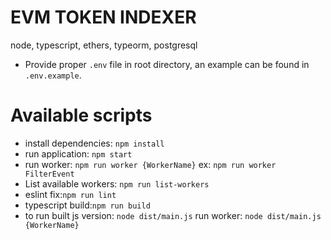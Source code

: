 # EVM TOKEN INDEXER

node, typescript, ethers, typeorm, postgresql

- Provide proper `.env` file in root directory, an example can be found in `.env.example`.

# Available scripts

- install dependencies: `npm install`
- run application: `npm start`
- run worker: `npm run worker {WorkerName}` ex: `npm run worker FilterEvent`
- List available workers: `npm run list-workers`
- eslint fix:`npm run lint`
- typescript build:`npm run build` 
- to run built js version: `node dist/main.js` run worker: `node dist/main.js {WorkerName}`
